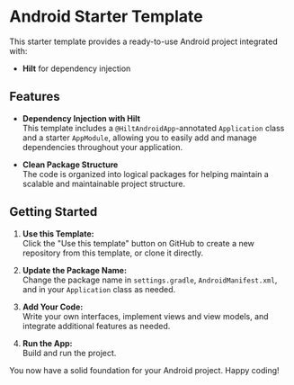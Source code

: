 # Android Starter Template

This starter template provides a ready-to-use Android project integrated with:

- **Hilt** for dependency injection

## Features

- **Dependency Injection with Hilt**  
  This template includes a `@HiltAndroidApp`-annotated `Application` class and a starter `AppModule`, allowing you to easily add and manage dependencies throughout your application.

- **Clean Package Structure**  
  The code is organized into logical packages for helping maintain a scalable and maintainable project structure.

## Getting Started

1. **Use this Template:**  
   Click the "Use this template" button on GitHub to create a new repository from this template, or clone it directly.

2. **Update the Package Name:**  
   Change the package name in `settings.gradle`, `AndroidManifest.xml`, and in your `Application` class as needed.

3. **Add Your Code:**  
   Write your own interfaces, implement views and view models, and integrate additional features as needed.

4. **Run the App:**  
   Build and run the project.

You now have a solid foundation for your Android project. Happy coding!
